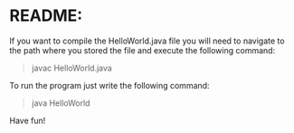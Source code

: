 # README:

If you want to compile the HelloWorld.java file you will need to navigate to the path where you stored the file and execute the following command: 
> javac HelloWorld.java


To run the program just write the following command:
>java HelloWorld


Have fun!